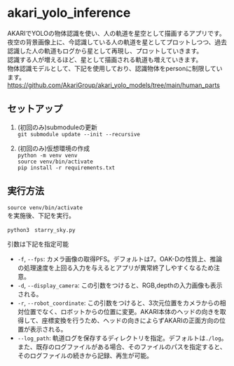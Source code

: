 # akari_yolo_inference

AKARIでYOLOの物体認識を使い、人の軌道を星空として描画するアプリです。  
夜空の背景画像上に、今認識している人の軌道を星としてプロットしつつ、過去認識した人の軌道もログから星として再現し、プロットしていきます。  
認識する人が増えるほど、星として描画される軌道も増えていきます。  
物体認識モデルとして、下記を使用しており、認識物体をpersonに制限しています。  
https://github.com/AkariGroup/akari_yolo_models/tree/main/human_parts  

## セットアップ
1. (初回のみ)submoduleの更新  
`git submodule update --init --recursive`  

1. (初回のみ)仮想環境の作成  
`python -m venv venv`  
`source venv/bin/activate`  
`pip install -r requirements.txt`  

## 実行方法  
`source venv/bin/activate`  
を実施後、下記を実行。  

`python3　starry_sky.py`  

引数は下記を指定可能  
- `-f`, `--fps`: カメラ画像の取得PFS。デフォルトは7。OAK-Dの性質上、推論の処理速度を上回る入力を与えるとアプリが異常終了しやすくなるため注意。  
- `-d`, `--display_camera`: この引数をつけると、RGB,depthの入力画像も表示される。  
- `-r`, `--robot_coordinate`: この引数をつけると、3次元位置をカメラからの相対位置でなく、ロボットからの位置に変更。AKARI本体のヘッドの向きを取得して、座標変換を行うため、ヘッドの向きによらずAKARIの正面方向の位置が表示される。  
- `--log_path`: 軌道ログを保存するディレクトリを指定。デフォルトは`./log`。また、既存のログファイルがある場合、そのファイルのパスを指定すると、そのログファイルの続きから記録、再生が可能。  

